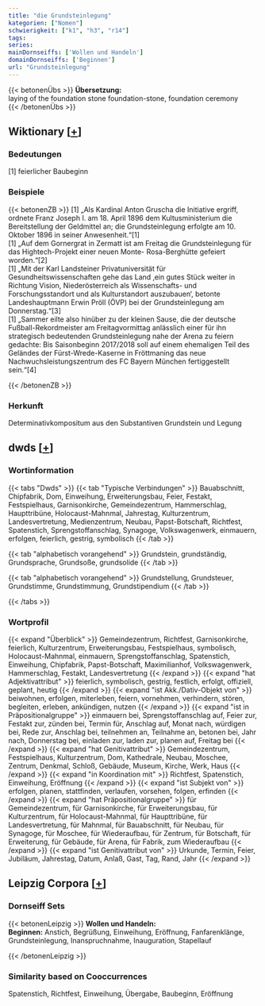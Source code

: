 ```yaml
---
title: "die Grundsteinlegung"
kategorien: ["Nomen"]
schwierigkeit: ["k1", "h3", "r14"]
tags:
series:
mainDornseiffs: ['Wollen und Handeln']
domainDornseiffs: ['Beginnen']
url: "Grundsteinlegung"
---
```


{{< betonenÜbs >}}
**Übersetzung:**  
laying of the foundation stone foundation-stone, foundation  ceremony  
{{< /betonenÜbs >}}

## Wiktionary [[+](https://de.wiktionary.org/wiki/Grundsteinlegung)]

### Bedeutungen
[1] feierlicher Baubeginn  

### Beispiele
{{< betonenZB >}}
[1] „Als Kardinal Anton Gruscha die Initiative ergriff, ordnete Franz Joseph I. am 18. April 1896 dem Kultusministerium die Bereitstellung der Geldmittel an; die Grundsteinlegung erfolgte am 10. Oktober 1896 in seiner Anwesenheit.“[1]  
[1] „Auf dem Gornergrat in Zermatt ist am Freitag die Grundsteinlegung für das Hightech-Projekt einer neuen Monte- Rosa-Berghütte gefeiert worden.“[2]  
[1] „Mit der Karl Landsteiner Privatuniversität für Gesundheitswissenschaften gehe das Land ‚ein gutes Stück weiter in Richtung Vision, Niederösterreich als Wissenschafts- und Forschungsstandort und als Kulturstandort auszubauen‘, betonte Landeshauptmann Erwin Pröll (ÖVP) bei der Grundsteinlegung am Donnerstag.“[3]  
[1] „Sammer eilte also hinüber zu der kleinen Sause, die der deutsche Fußball-Rekordmeister am Freitagvormittag anlässlich einer für ihn strategisch bedeutenden Grundsteinlegung nahe der Arena zu feiern gedachte: Bis Saisonbeginn 2017/2018 soll auf einem ehemaligen Teil des Geländes der Fürst-Wrede-Kaserne in Fröttmaning das neue Nachwuchsleistungszentrum des FC Bayern München fertiggestellt sein.“[4]  

{{< /betonenZB >}}
### Herkunft
Determinativkompositum aus den Substantiven Grundstein und Legung  



## dwds [[+](https://www.dwds.de/wb/Grundsteinlegung)]

### Wortinformation
{{< tabs "Dwds" >}}
{{< tab "Typische Verbindungen" >}}
Bauabschnitt, Chipfabrik, Dom, Einweihung, Erweiterungsbau, Feier, Festakt, Festspielhaus, Garnisonkirche, Gemeindezentrum, Hammerschlag, Haupttribüne, Holocaust-Mahnmal, Jahrestag, Kulturzentrum, Landesvertretung, Medienzentrum, Neubau, Papst-Botschaft, Richtfest, Spatenstich, Sprengstoffanschlag, Synagoge, Volkswagenwerk, einmauern, erfolgen, feierlich, gestrig, symbolisch
{{< /tab >}}

{{< tab "alphabetisch vorangehend" >}}
Grundstein, grundständig, Grundsprache, Grundsoße, grundsolide
{{< /tab >}}

{{< tab "alphabetisch vorangehend" >}}
Grundstellung, Grundsteuer, Grundstimme, Grundstimmung, Grundstipendium
{{< /tab >}}

{{< /tabs >}}

### Wortprofil
{{< expand "Überblick" >}} Gemeindezentrum, Richtfest, Garnisonkirche, feierlich, Kulturzentrum, Erweiterungsbau, Festspielhaus, symbolisch, Holocaust-Mahnmal, einmauern, Sprengstoffanschlag, Spatenstich, Einweihung, Chipfabrik, Papst-Botschaft, Maximilianhof, Volkswagenwerk, Hammerschlag, Festakt, Landesvertretung {{< /expand >}}
{{< expand "hat Adjektivattribut" >}} feierlich, symbolisch, gestrig, festlich, erfolgt, offiziell, geplant, heutig {{< /expand >}}
{{< expand "ist Akk./Dativ-Objekt von" >}} beiwohnen, erfolgen, miterleben, feiern, vornehmen, verhindern, stören, begleiten, erleben, ankündigen, nutzen {{< /expand >}}
{{< expand "ist in Präpositionalgruppe" >}} einmauern bei, Sprengstoffanschlag auf, Feier zur, Festakt zur, zünden bei, Termin für, Anschlag auf, Monat nach, würdigen bei, Rede zur, Anschlag bei, teilnehmen an, Teilnahme an, betonen bei, Jahr nach, Donnerstag bei, einladen zur, laden zur, planen auf, Freitag bei {{< /expand >}}
{{< expand "hat Genitivattribut" >}} Gemeindezentrum, Festspielhaus, Kulturzentrum, Dom, Kathedrale, Neubau, Moschee, Zentrum, Denkmal, Schloß, Gebäude, Museum, Kirche, Werk, Haus {{< /expand >}}
{{< expand "in Koordination mit" >}} Richtfest, Spatenstich, Einweihung, Eröffnung {{< /expand >}}
{{< expand "ist Subjekt von" >}} erfolgen, planen, stattfinden, verlaufen, vorsehen, folgen, erfinden {{< /expand >}}
{{< expand "hat Präpositionalgruppe" >}} für Gemeindezentrum, für Garnisonkirche, für Erweiterungsbau, für Kulturzentrum, für Holocaust-Mahnmal, für Haupttribüne, für Landesvertretung, für Mahnmal, für Bauabschnitt, für Neubau, für Synagoge, für Moschee, für Wiederaufbau, für Zentrum, für Botschaft, für Erweiterung, für Gebäude, für Arena, für Fabrik, zum Wiederaufbau {{< /expand >}}
{{< expand "ist Genitivattribut von" >}} Urkunde, Termin, Feier, Jubiläum, Jahrestag, Datum, Anlaß, Gast, Tag, Rand, Jahr {{< /expand >}}

## Leipzig Corpora [[+](https://corpora.uni-leipzig.de/en/res?word=Grundsteinlegung&corpusId=deu_newscrawl-public_2018)]

### Dornseiff Sets
{{< betonenLeipzig >}}
**Wollen und Handeln:**  
**Beginnen:** Anstich, Begrüßung, Einweihung, Eröffnung, Fanfarenklänge, Grundsteinlegung, Inanspruchnahme, Inauguration, Stapellauf  

{{< /betonenLeipzig >}}

### Similarity based on Cooccurrences
Spatenstich, Richtfest, Einweihung, Übergabe, Baubeginn, Eröffnung

